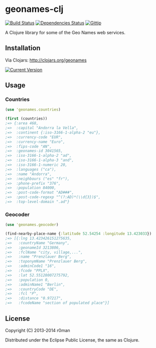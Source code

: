 # geonames-clj
  [![Build Status](https://travis-ci.org/r0man/geonames-clj.png)](https://travis-ci.org/r0man/geonames-clj)
  [![Dependencies Status](http://jarkeeper.com/r0man/geonames-clj/status.png)](http://jarkeeper.com/r0man/geonames-clj)
  [![Gittip](http://img.shields.io/gittip/r0man.svg)](https://www.gittip.com/r0man)

A Clojure library for some of the Geo Names web services.

## Installation

Via Clojars: http://clojars.org/geonames

[![Current Version](https://clojars.org/geonames/latest-version.svg)](https://clojars.org/geonames)

## Usage

### Countries

``` clj
(use 'geonames.countries)

(first (countries))
;=> {:area 468,
;=>  :capital "Andorra la Vella",
;=>  :continent {:iso-3166-1-alpha-2 "eu"},
;=>  :currency-code "EUR",
;=>  :currency-name "Euro",
;=>  :fips-code "AN",
;=>  :geonames-id 3041565,
;=>  :iso-3166-1-alpha-2 "ad",
;=>  :iso-3166-1-alpha-3 "and",
;=>  :iso-3166-1-numeric 20,
;=>  :languages ("ca"),
;=>  :name "Andorra",
;=>  :neighbours ("es" "fr"),
;=>  :phone-prefix "376",
;=>  :population 84000,
;=>  :post-code-format "AD###",
;=>  :post-code-regexp "^(?:AD)*(\\d{3})$",
;=>  :top-level-domain ".ad"}
```

### Geocoder

``` clj
(use 'geonames.geocoder)

(find-nearby-place-name {:latitude 52.54254 :longitude 13.423033})
;=> [{:lng 13.423426151275635,
;=>   :countryName "Germany",
;=>   :geonameId 3213806,
;=>   :fclName "city, village,...",
;=>   :name "Prenzlauer Berg",
;=>   :toponymName "Prenzlauer Berg",
;=>   :adminCode1 "16",
;=>   :fcode "PPLX",
;=>   :lat 52.55128007275792,
;=>   :population 0,
;=>   :adminName1 "Berlin",
;=>   :countryCode "DE",
;=>   :fcl "P",
;=>   :distance "0.97217",
;=>   :fcodeName "section of populated place"}]
```

## License

Copyright (C) 2013-2014 r0man

Distributed under the Eclipse Public License, the same as Clojure.
